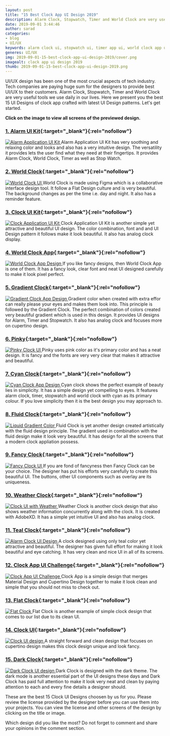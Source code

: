 ```yaml
---
layout: post
title: "15 Best Clock App UI Design 2019"
description: Alarm Clock, Stopwatch, Timer and World Clock are very useful tools we need daily in our lives. Here we present you the best 15 UI Designs of clock app crafted with latest UI Design patterns.
date: 2019-09-01 3:44:46
author: sarad
categories:
- blog
- UI/UX
keywords: alarm clock ui, stopwatch ui, timer app ui, world clock app ui, clock app ui 2019, clock app ui design
generes: UI/UX
img: 2019-09-01-15-best-clock-app-ui-design-2019/cover.png
imagealt: clock app ui design 2019
thumb: 2019-09-01-15-best-clock-app-ui-design-2019.png
---
```


UI/UX design has been one of the most crucial aspects of tech industry. Tech companies are paying huge sum for the designers to provide best UI/UX to their customers. Alarm Clock, Stopwatch, Timer and World Clock are very useful <!--more-->tools we use daily in our lives. Here we present you the best 15 UI Designs of clock app crafted with latest UI Design patterns. Let's get started.

<strong>Click on the image to view all screens of the previewed design.</strong>
### [1. Alarm UI Kit](https://www.uplabs.com/posts/clock-alarm-application-ui-kit){:target="_blank"}{:rel="nofollow"}
<a href="https://www.uplabs.com/posts/clock-alarm-application-ui-kit" target="_blank" rel="nofollow">
<img src="/assets/img/blog/2019-09-01-15-best-clock-app-ui-design-2019/1.png" alt="Alarm Application UI Kit">
</a>
Alarm Application UI Kit has very soothing and relaxing color and looks and also has a very intuitive design. The versatility it provides lets the user find what they need at their fingertips. It provides Alarm Clock, World Clock, Timer as well as Stop Watch.

### [2. World Clock](https://www.uplabs.com/posts/clock-app-design-challenge){:target="_blank"}{:rel="nofollow"}
<a href="https://www.uplabs.com/posts/clock-app-design-challenge" target="_blank" rel="nofollow">
<img src="/assets/img/blog/2019-09-01-15-best-clock-app-ui-design-2019/2.png" alt="World Clock UI">
</a>
World Clock is made using Figma which is a collaborative interface design tool. It follow a Flat Design culture and is very beautiful. The background changes as per the time i.e. day and night. It also has a reminder feature.

### [3. Clock UI Kit](https://www.uplabs.com/posts/clock-application-app-ui-kits-for-clock-alarm-stopwatch-and-timer){:target="_blank"}{:rel="nofollow"}
<a href="https://www.uplabs.com/posts/clock-application-app-ui-kits-for-clock-alarm-stopwatch-and-timer" target="_blank" rel="nofollow">
<img src="/assets/img/blog/2019-09-01-15-best-clock-app-ui-design-2019/3.png" alt="Clock Application UI Kit">
</a>
Clock Application UI Kit is another simple yet attractive and beautiful UI design. The color combination, font and and UI Design pattern it follows make it look beautiful. It also has analog clock display.

### [4. World Clock App](https://www.uplabs.com/posts/world-clock-app-kit){:target="_blank"}{:rel="nofollow"}
<a href="https://www.uplabs.com/posts/world-clock-app-kit" target="_blank" rel="nofollow">
<img src="/assets/img/blog/2019-09-01-15-best-clock-app-ui-design-2019/4.gif" alt="World Clock App Design">
</a>
If you like fancy designs, then World Clock App is one of them. It has a fancy look, clear font and neat UI designed carefully to make it look pixel perfect.

### [5. Gradient Clock](https://www.uplabs.com/posts/clock-app-50c7da35-9089-48a4-afaf-6794892c0d8d){:target="_blank"}{:rel="nofollow"}
<a href="https://www.uplabs.com/posts/clock-app-50c7da35-9089-48a4-afaf-6794892c0d8d" target="_blank" rel="nofollow">
<img src="/assets/img/blog/2019-09-01-15-best-clock-app-ui-design-2019/5.png" alt="Gradient Clock App Design">
</a>
Gradient color when created with extra effor can really please your eyes and makes them look into. This principle is followed by the Gradient Clock. The perfect combination of colors created very beautiful gradient which is used in this design. It provides UI designs for Alarm, Timer and Stopwatch. It also has analog clock and focuses more on cupertino design.

### [6. Pinky](https://www.uplabs.com/posts/clock-app-c6bd73b2-8887-4adb-ae16-14b1095d1b63){:target="_blank"}{:rel="nofollow"}
<a href="https://www.uplabs.com/posts/clock-app-c6bd73b2-8887-4adb-ae16-14b1095d1b63" target="_blank" rel="nofollow">
<img src="/assets/img/blog/2019-09-01-15-best-clock-app-ui-design-2019/6.png" alt="Pinky Clock UI">
</a>
Pinky uses pink color as it's primary color and has a neat design. It is fancy and the fonts are very very clear that makes it attractive and beautiful.

### [7. Cyan Clock](https://www.uplabs.com/posts/clock-app-design-2ce3f511-167a-4ddb-9c89-bbb88ca5969f){:target="_blank"}{:rel="nofollow"}
<a href="https://www.uplabs.com/posts/clock-app-design-2ce3f511-167a-4ddb-9c89-bbb88ca5969f" target="_blank" rel="nofollow">
<img src="/assets/img/blog/2019-09-01-15-best-clock-app-ui-design-2019/7.png" alt="Cyan Clock App Design">
</a>
Cyan clock shows the perfect example of beauty lies in simplicity. It has a simple design yet compelling to eyes. It features alarm clock, timer, stopwatch and world clock with cyan as its primary colour. If you love simplicity then it is the best design you may approach to.

### [8. Fluid Clock](https://www.uplabs.com/posts/alarm-clock-e0304a56-0c61-4049-94fa-5e45654feb32){:target="_blank"}{:rel="nofollow"}
<a href="https://www.uplabs.com/posts/alarm-clock-e0304a56-0c61-4049-94fa-5e45654feb32" target="_blank" rel="nofollow">
<img src="/assets/img/blog/2019-09-01-15-best-clock-app-ui-design-2019/8.png" alt="Liquid Gradient Color">
</a>
Fluid Clock is yet another design created artistically with the fluid design principle. The gradient used in combination with the fluid design make it look very beautiful. It has design for all the screens that a modern clock appliation possess.

### [9. Fancy Clock](https://www.uplabs.com/posts/clock-app-ui-design-kit){:target="_blank"}{:rel="nofollow"}
<a href="https://www.uplabs.com/posts/clock-app-ui-design-kit" target="_blank" rel="nofollow">
<img src="/assets/img/blog/2019-09-01-15-best-clock-app-ui-design-2019/9.png" alt="Fancy Clock UI">
</a>
If you are fond of fancyness then Fancy Clock can be your choice. The designer has put his efforts very carefully to create this beautiful UI. The buttons, other UI components such as overlay are its uniqueness.

### [10. Weather Clock](https://www.uplabs.com/posts/clock-app-challenge-a9f31341-51be-4dbe-bd81-667ebc8d8de1){:target="_blank"}{:rel="nofollow"}
<a href="https://www.uplabs.com/posts/clock-app-challenge-a9f31341-51be-4dbe-bd81-667ebc8d8de1" target="_blank" rel="nofollow">
<img src="/assets/img/blog/2019-09-01-15-best-clock-app-ui-design-2019/10.png" alt="Clock UI with Weather">
</a>
Weather Clock is another clock design that also shows weather information concurrently along with the clock. It is created with AdobeXD. It has a simple yet intuitive UI and also has analog clock.

### [11. Teal Clock](https://www.uplabs.com/posts/clock-app-redesign-671a0e93-d883-4ba8-9991-c91cb26166c0){:target="_blank"}{:rel="nofollow"}
<a href="https://www.uplabs.com/posts/clock-app-redesign-671a0e93-d883-4ba8-9991-c91cb26166c0" target="_blank" rel="nofollow">
<img src="/assets/img/blog/2019-09-01-15-best-clock-app-ui-design-2019/11.png" alt="Alarm Clock UI Design">
</a>
A clock designed using only teal color yet attractive and beautiful. The designer has given full effort for making it look beautiful and eye catching. It has very clean and nice UI in all of its screens.

### [12. Clock App UI Challenge](https://www.uplabs.com/posts/clock-app-challenge-7c96e201-ff40-4e13-9f48-eb55b0936ce1){:target="_blank"}{:rel="nofollow"}
<a href="https://www.uplabs.com/posts/clock-app-challenge-7c96e201-ff40-4e13-9f48-eb55b0936ce1" target="_blank" rel="nofollow">
<img src="/assets/img/blog/2019-09-01-15-best-clock-app-ui-design-2019/12.png" alt="Clock App UI Challenge">
</a>
Clock App is a simple design that merges Material Design and Cupertino Design together to make it look clean and simple that you should not miss to check out.

### [13. Flat Clock](https://www.uplabs.com/posts/clock-app-ui-challenges){:target="_blank"}{:rel="nofollow"}
<a href="https://www.uplabs.com/posts/clock-app-ui-challenges" target="_blank" rel="nofollow">
<img src="/assets/img/blog/2019-09-01-15-best-clock-app-ui-design-2019/13.png" alt="Flat Clock">
</a>
Flat Clock is another example of simple clock design that comes to our list due to its clean UI.

### [14. Clock UI](https://www.uplabs.com/posts/clock-app-ui-695899c8-2b80-4643-97bb-1cad59309de1){:target="_blank"}{:rel="nofollow"}
<a href="https://www.uplabs.com/posts/clock-app-ui-695899c8-2b80-4643-97bb-1cad59309de1" target="_blank" rel="nofollow">
<img src="/assets/img/blog/2019-09-01-15-best-clock-app-ui-design-2019/14.png" alt="Clock UI design">
</a>
A straight forward and clean design that focuses on cupertino design makes this clock design unique and look fancy.

### [15. Dark Clock](https://www.uplabs.com/posts/alarm-clock-application-c8ca40ee-16c2-4365-bdd3-68f2384c4d5f){:target="_blank"}{:rel="nofollow"}
<a href="https://www.uplabs.com/posts/alarm-clock-application-c8ca40ee-16c2-4365-bdd3-68f2384c4d5f" target="_blank" rel="nofollow">
<img src="/assets/img/blog/2019-09-01-15-best-clock-app-ui-design-2019/15.png" alt="Dark Clock UI design">
</a>
Dark Clock is designed with the dark theme. The dark mode is another essential part of the UI designs these days and Dark Clock has paid full attention to make it look very neat and clean by paying attention to each and every fine details a designer should.

These are the best 15 Clock UI Designs choosen by us for you. Please review the license provided by the designer before you can use them into your projects. You can view the license and other screens of the design by clicking on the title or image.

Which design did you like the most? Do not forget to comment and share your opinions in the comment section.